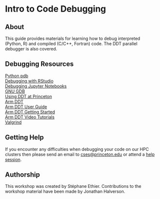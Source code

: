 # Intro to Code Debugging

## About

This guide provides materials for learning how to debug interpreted (Python, R) and compiled (C/C++, Fortran) code. The DDT parallel debugger is also covered.

## Debugging Resources
 
[Python pdb](https://docs.python.org/3/library/pdb.html)  
[Debugging with RStudio](https://support.rstudio.com/hc/en-us/articles/205612627-Debugging-with-RStudio)  
[Debugging Jupyter Notebooks](https://davidhamann.de/2017/04/22/debugging-jupyter-notebooks/)  
[GNU GDB](https://www.gnu.org/software/gdb/documentation/)  
[Using DDT at Princeton](https://researchcomputing.princeton.edu/faq/debugging-with-ddt-on-the)  
[Arm DDT](https://developer.arm.com/tools-and-software/server-and-hpc/debug-and-profile/arm-forge/arm-ddt)  
[Arm DDT User Guide](https://developer.arm.com/docs/101136/latest/ddt)  
[Arm DDT Getting Started](https://developer.arm.com/docs/101136/latest/ddt/getting-started)  
[Arm DDT Video Tutorials](https://developer.arm.com/tools-and-software/server-and-hpc/debug-and-profile/arm-forge/resources/videos)   
[Valgrind](http://valgrind.org)  

<!--
## Workshop Survey
Please complete [this survey](https://forms.gle/Lyr9zocAQ6urCq6g9) toward the end of the workshop.
-->

<!--
## Useful Links
[Getting Started with HPC at Princeton](https://researchcomputing.princeton.edu/education/online-tutorials/getting-started)  
[OnComputingWell](https://oncomputingwell.princeton.edu)  
[Research Computing FAQ](https://researchcomputing.princeton.edu/faq)  
[AskRC](https://researchcomputing.princeton.edu/about/contact/ask-research-computing)
-->

## Getting Help

If you encounter any difficulties when debugging your code on our HPC clusters then please send an email to <a href="mailto:cses@princeton.edu">cses@princeton.edu</a> or attend a <a href="https://researchcomputing.princeton.edu/education/help-sessions">help session</a>.

## Authorship

This workshop was created by Stéphane Ethier. Contributions to the workshop material have been made by Jonathan Halverson.
